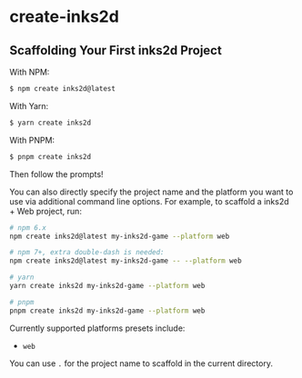 # create-inks2d

## Scaffolding Your First inks2d Project

With NPM:

```bash
$ npm create inks2d@latest
```

With Yarn:

```bash
$ yarn create inks2d
```

With PNPM:

```bash
$ pnpm create inks2d
```

Then follow the prompts!

You can also directly specify the project name and the platform you want to use via additional command line options. For example, to scaffold a inks2d + Web project, run:

```bash
# npm 6.x
npm create inks2d@latest my-inks2d-game --platform web

# npm 7+, extra double-dash is needed:
npm create inks2d@latest my-inks2d-game -- --platform web

# yarn
yarn create inks2d my-inks2d-game --platform web

# pnpm
pnpm create inks2d my-inks2d-game --platform web
```

Currently supported platforms presets include:

- `web`

You can use `.` for the project name to scaffold in the current directory.